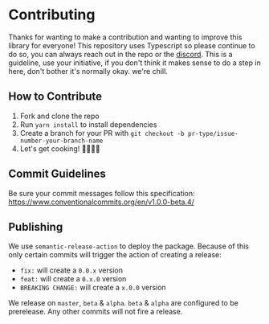 # Contributing

Thanks for wanting to make a contribution and wanting to improve this library for everyone! This repository uses Typescript so please continue to do so, you can always reach out in the repo or the [discord](https://pmnd.rs/discord). This is a guideline, use your initiative, if you don't think it makes sense to do a step in here, don't bother it's normally okay. we're chill.

## How to Contribute

1.  Fork and clone the repo
2.  Run `yarn install` to install dependencies
3.  Create a branch for your PR with `git checkout -b pr-type/issue-number-your-branch-name`
4.  Let's get cooking! 👨🏻‍🍳🥓

## Commit Guidelines

Be sure your commit messages follow this specification: https://www.conventionalcommits.org/en/v1.0.0-beta.4/

## Publishing

We use `semantic-release-action` to deploy the package. Because of this only certain commits will trigger the action of creating a release:

- `fix:` will create a `0.0.x` version
- `feat:` will create a `0.x.0` version
- `BREAKING CHANGE:` will create a `x.0.0` version

We release on `master`, `beta` & `alpha`. `beta` & `alpha` are configured to be prerelease. Any other commits will not fire a release.
